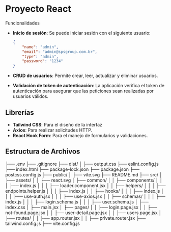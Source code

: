 # Proyecto React

Funcionalidades

- **Inicio de sesión**: Se puede iniciar sesión con el siguiente usuario:

    ```json
    {
        "name": "admin",
        "email": "admin@spsgroup.com.br",
        "type": "admin",
        "password": "1234"
    }
    ```

- **CRUD de usuarios**: Permite crear, leer, actualizar y eliminar usuarios.

- **Validación de token de autenticación**: La aplicación verifica el token de autenticación para asegurar que las peticiones sean realizadas por usuarios válidos.

## Librerías

- **Tailwind CSS**: Para el diseño de la interfaz
- **Axios**: Para realizar solicitudes HTTP.
- **React Hook Form**: Para el manejo de formularios y validaciones.

## Estructura de Archivos

├── .env
├── .gitignore
├── dist/
│   ├── output.css
├── eslint.config.js
├── index.html
├── package-lock.json
├── package.json
├── postcss.config.js
├── public/
│   ├── vite.svg
├── README.md
├── src/
│   ├── assets/
│   │   ├── react.svg
│   ├── common/
│   │   ├── components/
│   │   │   ├── index.js
│   │   │   ├── loader.component.jsx
│   │   ├── helpers/
│   │   │   ├── endpoints.helper.js
│   │   │   ├── index.js
│   │   ├── hooks/
│   │   │   ├── index.js
│   │   │   ├── use-auth.jsx
│   │   │   ├── use-axios.jsx
│   │   ├── schemas/
│   │   │   ├── index.js
│   │   │   ├── login.schema.js
│   │   │   ├── user.schema.js
│   ├── index.css
│   ├── main.jsx
│   ├── pages/
│   │   ├── login.page.jsx
│   │   ├── not-found.page.jsx
│   │   ├── user-detail.page.jsx
│   │   ├── users.page.jsx
│   ├── routes/
│   │   ├── app.router.jsx
│   │   ├── private.router.jsx
├── tailwind.config.js
├── vite.config.js


